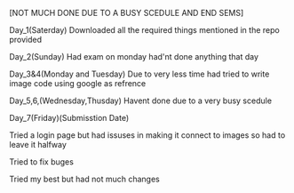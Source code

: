 [NOT MUCH DONE DUE TO A BUSY SCEDULE AND END SEMS]





Day_1(Saterday)
Downloaded all the required things mentioned in the repo provided


Day_2(Sunday)
Had exam on monday had'nt done anything that day


Day_3&4(Monday and Tuesday)
Due to very less time had tried to write image code using google as refrence


Day_5,6,(Wednesday,Thusday)
Havent done due to a very busy scedule


Day_7(Friday)(Submisstion Date)

Tried a login page but had issuses in making it connect to images so had to leave it halfway


Tried to fix buges 



Tried my best but had not much changes
